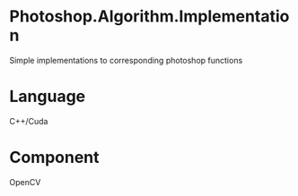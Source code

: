 # Photoshop.Algorithm.Implementation
Simple implementations to corresponding photoshop functions

# Language
C++/Cuda

# Component
OpenCV
